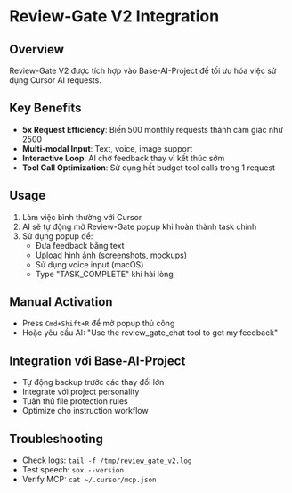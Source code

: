 # Review-Gate V2 Integration

## Overview
Review-Gate V2 được tích hợp vào Base-AI-Project để tối ưu hóa việc sử dụng Cursor AI requests.

## Key Benefits
- **5x Request Efficiency**: Biến 500 monthly requests thành cảm giác như 2500
- **Multi-modal Input**: Text, voice, image support
- **Interactive Loop**: AI chờ feedback thay vì kết thúc sớm
- **Tool Call Optimization**: Sử dụng hết budget tool calls trong 1 request

## Usage
1. Làm việc bình thường với Cursor
2. AI sẽ tự động mở Review-Gate popup khi hoàn thành task chính
3. Sử dụng popup để:
   - Đưa feedback bằng text
   - Upload hình ảnh (screenshots, mockups)
   - Sử dụng voice input (macOS)
   - Type "TASK_COMPLETE" khi hài lòng

## Manual Activation
- Press `Cmd+Shift+R` để mở popup thủ công
- Hoặc yêu cầu AI: "Use the review_gate_chat tool to get my feedback"

## Integration với Base-AI-Project
- Tự động backup trước các thay đổi lớn
- Integrate với project personality
- Tuân thủ file protection rules
- Optimize cho instruction workflow

## Troubleshooting
- Check logs: `tail -f /tmp/review_gate_v2.log`
- Test speech: `sox --version`
- Verify MCP: `cat ~/.cursor/mcp.json`
